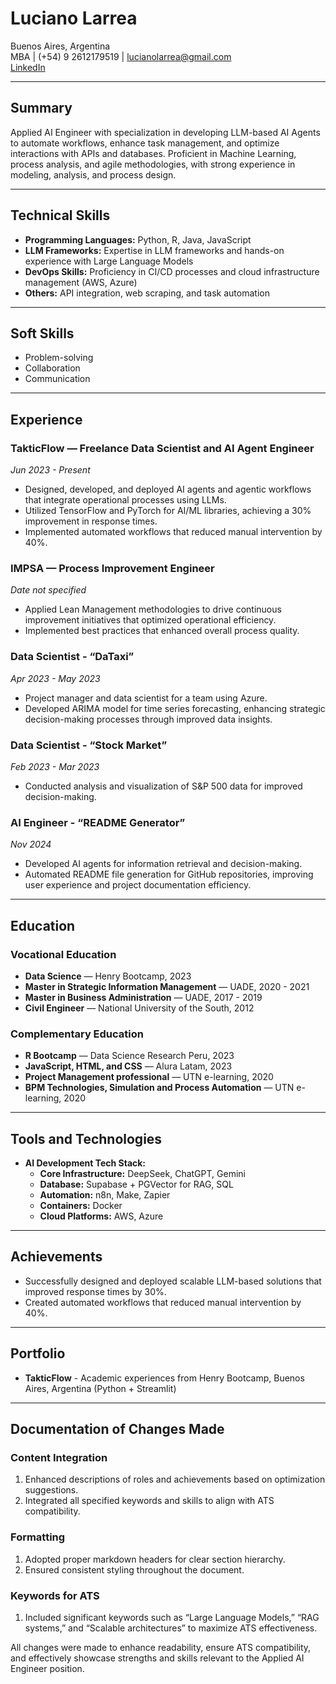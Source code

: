 # Luciano Larrea  
Buenos Aires, Argentina  
MBA | (+54) 9 2612179519 | lucianolarrea@gmail.com  
[LinkedIn](https://www.linkedin.com/in/takticflow/)  

---

## Summary  
Applied AI Engineer with specialization in developing LLM-based AI Agents to automate workflows, enhance task management, and optimize interactions with APIs and databases. Proficient in Machine Learning, process analysis, and agile methodologies, with strong experience in modeling, analysis, and process design.

---

## Technical Skills  
- **Programming Languages:** Python, R, Java, JavaScript  
- **LLM Frameworks:** Expertise in LLM frameworks and hands-on experience with Large Language Models  
- **DevOps Skills:** Proficiency in CI/CD processes and cloud infrastructure management (AWS, Azure)  
- **Others:** API integration, web scraping, and task automation  

---

## Soft Skills  
- Problem-solving  
- Collaboration  
- Communication  

---

## Experience  

### TakticFlow — Freelance Data Scientist and AI Agent Engineer  
*Jun 2023 - Present*  
- Designed, developed, and deployed AI agents and agentic workflows that integrate operational processes using LLMs.
- Utilized TensorFlow and PyTorch for AI/ML libraries, achieving a 30% improvement in response times.
- Implemented automated workflows that reduced manual intervention by 40%.

### IMPSA — Process Improvement Engineer  
*Date not specified*  
- Applied Lean Management methodologies to drive continuous improvement initiatives that optimized operational efficiency.
- Implemented best practices that enhanced overall process quality.  

### Data Scientist - “DaTaxi”  
*Apr 2023 - May 2023*  
- Project manager and data scientist for a team using Azure.
- Developed ARIMA model for time series forecasting, enhancing strategic decision-making processes through improved data insights.

### Data Scientist - “Stock Market”  
*Feb 2023 - Mar 2023*  
- Conducted analysis and visualization of S&P 500 data for improved decision-making.

### AI Engineer - “README Generator”  
*Nov 2024*  
- Developed AI agents for information retrieval and decision-making.
- Automated README file generation for GitHub repositories, improving user experience and project documentation efficiency.  

---

## Education  

### Vocational Education  
- **Data Science** — Henry Bootcamp, 2023  
- **Master in Strategic Information Management** — UADE, 2020 - 2021  
- **Master in Business Administration** — UADE, 2017 - 2019  
- **Civil Engineer** — National University of the South, 2012  

### Complementary Education  
- **R Bootcamp** — Data Science Research Peru, 2023  
- **JavaScript, HTML, and CSS** — Alura Latam, 2023  
- **Project Management professional** — UTN e-learning, 2020  
- **BPM Technologies, Simulation and Process Automation** — UTN e-learning, 2020  

---

## Tools and Technologies  
- **AI Development Tech Stack:**  
  - **Core Infrastructure:** DeepSeek, ChatGPT, Gemini  
  - **Database:** Supabase + PGVector for RAG, SQL  
  - **Automation:** n8n, Make, Zapier  
  - **Containers:** Docker  
  - **Cloud Platforms:** AWS, Azure  

---

## Achievements
- Successfully designed and deployed scalable LLM-based solutions that improved response times by 30%.
- Created automated workflows that reduced manual intervention by 40%.

---

## Portfolio  
- **TakticFlow** - Academic experiences from Henry Bootcamp, Buenos Aires, Argentina (Python + Streamlit)  

---

## Documentation of Changes Made  
### Content Integration  
1. Enhanced descriptions of roles and achievements based on optimization suggestions.
2. Integrated all specified keywords and skills to align with ATS compatibility.

### Formatting  
1. Adopted proper markdown headers for clear section hierarchy.
2. Ensured consistent styling throughout the document.

### Keywords for ATS  
1. Included significant keywords such as “Large Language Models,” “RAG systems,” and “Scalable architectures” to maximize ATS effectiveness.

All changes were made to enhance readability, ensure ATS compatibility, and effectively showcase strengths and skills relevant to the Applied AI Engineer position.